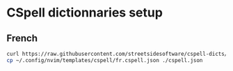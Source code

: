 # CSpell dictionnaries setup

## French

```bash
curl https://raw.githubusercontent.com/streetsidesoftware/cspell-dicts/main/dictionaries/fr_FR/fr-fr.trie --create-dirs -o ~/.local/share/cspell-dicts/fr-fr.trie
cp ~/.config/nvim/templates/cspell/fr.cspell.json ./cspell.json
```
